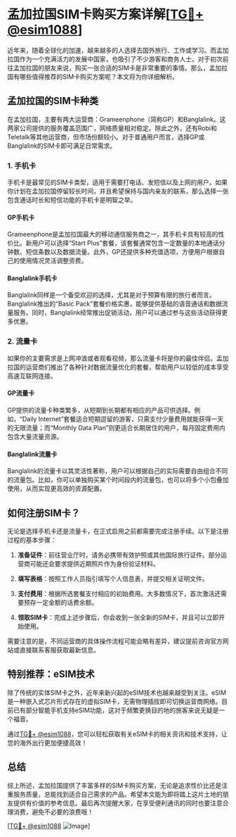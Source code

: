 # 孟加拉国SIM卡购买方案详解[[TG💪+ @esim1088](https://t.me/s/esim1088)]

近年来，随着全球化的加速，越来越多的人选择去国外旅行、工作或学习。而孟加拉国作为一个充满活力的发展中国家，也吸引了不少游客和商务人士。对于初次前往孟加拉国的朋友来说，购买一张合适的SIM卡是非常重要的事情。那么，孟加拉国有哪些值得推荐的SIM卡购买方案呢？本文将为你详细解析。

## 孟加拉国的SIM卡种类

在孟加拉国，主要有两大运营商：Grameenphone（简称GP）和Banglalink。这两家公司提供的服务覆盖范围广，网络质量相对稳定。除此之外，还有Robi和Teletalk等其他运营商，但市场份额较小。对于普通用户而言，选择GP或Banglalink的SIM卡即可满足日常需求。

### 1. 手机卡

手机卡是最常见的SIM卡类型，适用于需要打电话、发短信以及上网的用户。如果你计划在孟加拉国停留较长时间，并且希望保持与国内亲友的联系，那么选择一张包含通话时长和短信功能的手机卡是明智之举。

#### GP手机卡

Grameenphone是孟加拉国最大的移动通信服务商之一，其手机卡具有较高的性价比。新用户可以选择“Start Plus”套餐，该套餐通常包含一定数量的本地通话分钟数、短信条数以及数据流量。此外，GP还提供多种充值选项，方便用户根据自己的使用情况灵活调整资费。

#### Banglalink手机卡

Banglalink同样是一个备受欢迎的选择，尤其是对于预算有限的旅行者而言。Banglalink推出的“Basic Pack”套餐价格实惠，能够提供基础的语音通话和数据流量服务。同时，Banglalink经常推出促销活动，用户可以通过参与这些活动获得更多优惠。

### 2. 流量卡

如果你的主要需求是上网冲浪或者观看视频，那么流量卡将是你的最佳伴侣。孟加拉国的运营商们推出了各种针对数据流量优化的套餐，帮助用户以较低的成本享受高速互联网连接。

#### GP流量卡

GP提供的流量卡种类繁多，从短期到长期都有相应的产品可供选择。例如，“Daily Internet”套餐适合短期逗留的游客，只需支付少量费用就能获得一天的无限流量；而“Monthly Data Plan”则更适合长期居住的用户，每月固定费用内包含大量流量资源。

#### Banglalink流量卡

Banglalink的流量卡以其灵活性著称，用户可以根据自己的实际需要自由组合不同的流量包。比如，你可以单独购买某个时间段内的流量包，也可以将多个小包叠加使用，从而实现更高效的资源配置。

## 如何注册SIM卡？

无论是选择手机卡还是流量卡，在正式启用之前都需要完成注册手续。以下是注册过程的基本步骤：

1. **准备证件**：前往营业厅时，请务必携带有效护照或其他国际旅行证件。部分运营商可能还会要求提供近期照片作为身份验证材料。
   
2. **填写表格**：按照工作人员指引填写个人信息表，并提交相关证明文件。

3. **支付费用**：根据所选套餐支付相应的初始费用。大多数情况下，首次激活还需要预存一定金额的话费余额。

4. **领取SIM卡**：完成上述步骤后，你会收到一张全新的SIM卡，并且可以立即开始使用。

需要注意的是，不同运营商的具体操作流程可能会略有差异，建议提前咨询官方网站或直接联系客服获取最新信息。

## 特别推荐：eSIM技术

除了传统的实体SIM卡之外，近年来新兴起的eSIM技术也越来越受到关注。eSIM是一种嵌入式芯片形式存在的虚拟SIM卡，无需物理插拔即可切换运营商网络。目前已有部分智能手机支持eSIM功能，这对于频繁更换目的地的旅客来说无疑是一个福音。

通过[TG💪+ @esim1088](https://t.me/s/esim1088)，您可以轻松获取有关eSIM卡的相关资讯和技术支持，让您的海外出行更加便捷高效！

## 总结

综上所述，孟加拉国提供了丰富多样的SIM卡购买方案，无论是追求性价比还是注重服务质量，总能找到适合自己需求的产品。希望本文能为即将踏上这片土地的朋友提供有价值的参考信息。最后再次提醒大家，在享受便利通讯的同时也要注意合理消费，避免不必要的浪费哦！

[[TG💪+ @esim1088](https://t.me/s/esim1088) ![Image](https://i.postimg.cc/4NQfJmqS/Snipaste-2025-05-13-00-14-12.png)]
